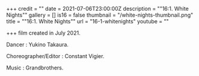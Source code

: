 +++
credit = ""
date = 2021-07-06T23:00:00Z
description = "\"16:1. White Nights\""
gallery = []
is16 = false
thumbnail = "/white-nights-thumbnail.png"
title = "\"16:1. White Nights\""
url = "16-1-whitenights"
youtube = ""

+++
film created in July 2021.

Dancer : Yukino Takaura.

Choreographer/Editor : Constant Vigier.

Music : Grandbrothers.